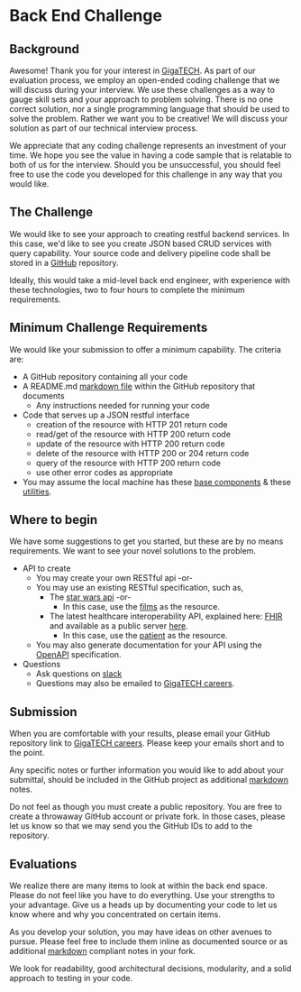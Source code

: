 # Back End Challenge

## Background

Awesome! Thank you for your interest in [GigaTECH][gtweb]. As part of our evaluation process, we employ an open-ended coding challenge that we will discuss during your interview. We use these challenges as a way to gauge skill sets and your approach to problem solving. There is no one correct solution, nor a single programming language that should be used to solve the problem. Rather we want you to be creative! We will discuss your solution as part of our technical interview process.

We appreciate that any coding challenge represents an investment of your time. We hope you see the value in having a code sample that is relatable to both of us for the interview. Should you be unsuccessful, you should feel free to use the code you developed for this challenge in any way that you would like.

## The Challenge

We would like to see your approach to creating restful backend services. In this case, we'd like to see you create JSON based CRUD services with query capability. Your source code and delivery pipeline code shall be stored in a [GitHub][github] repository.

Ideally, this would take a mid-level back end engineer, with experience with these technologies, two to four hours to complete the minimum requirements.

## Minimum Challenge Requirements

We would like your submission to offer a minimum capability. The criteria are:

- A GitHub repository containing all your code
- A README.md [markdown file][gfm] within the GitHub repository that documents
  - Any instructions needed for running your code
- Code that serves up a JSON restful interface
  - creation of the resource with HTTP 201 return code
  - read/get of the resource with HTTP 200 return code
  - update of the resource with HTTP 200 return code
  - delete of the resource with HTTP 200 or 204 return code
  - query of the resource with HTTP 200 return code
  - use other error codes as appropriate
- You may assume the local machine has these [base components][gtdevcomps] & these [utilities][gtdevutils].

## Where to begin

We have some suggestions to get you started, but these are by no means requirements. We want to see your novel solutions to the problem.

- API to create
  - You may create your own RESTful api -or-
  - You may use an existing RESTful specification, such as,
    - The [star wars api][swapi] -or-
      - In this case, use the [films](https://swapi.dev/api/films/1/) as the resource.
    - The latest healthcare interoperability API, explained here: [FHIR][fhir] and available as a public server [here][fhirservers].
      - In this case, use the [patient](https://www.hl7.org/fhir/patient.html) as the resource.
  - You may also generate documentation for your API using the [OpenAPI][openapi] specification.
- Questions
  - Ask questions on [slack][gtslack]
  - Questions may also be emailed to [GigaTECH careers][gtcareersemail].

## Submission

When you are comfortable with your results, please email your GitHub repository link to [GigaTECH careers][gtcareersemail]. Please keep your emails short and to the point.

Any specific notes or further information you would like to add about your submittal, should be included in the GitHub project as additional [markdown][gfm] notes.

Do not feel as though you must create a public repository. You are free to create a throwaway GitHub account or private fork. In those cases, please let us know so that we may send you the GitHub IDs to add to the repository.

## Evaluations

We realize there are many items to look at within the back end space. Please do not feel like you have to do everything. Use your strengths to your advantage. Give us a heads up by documenting your code to let us know where and why you concentrated on certain items.

As you develop your solution, you may have ideas on other avenues to pursue. Please feel free to include them inline as documented source or as additional [markdown][gfm] compliant notes in your fork.

We look for readability, good architectural decisions, modularity, and a solid approach to testing in your code.

[gtweb]:https://gigatech.net
[openapi]:https://swagger.io/specification/
[github]:https://github.com/
[gfm]:https://github.github.com/gfm/
[swapi]:https://swapi.dev/
[fhir]:http://hl7.org/fhir/
[fhirservers]:http://hl7.org/fhir/implsupport-module.html#7.0.4.1
[gtdevutils]:https://github.com/GigaTech-net/dev#this-environment-includes-the-following-utilities
[gtdevcomps]:https://github.com/GigaTech-net/dev#base-development-environment
[gtcareersemail]:mailto:careers@gigatech.net?subject=DevSecOps%20Challenge
[gtslack]:https://gigatech-net.slack.com/app_redirect?channel=general
